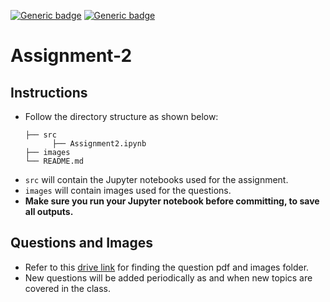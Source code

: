 [![Generic badge](https://img.shields.io/badge/DIP-Assignment:2-BLUE.svg)](https://shields.io/)
[![Generic badge](https://img.shields.io/badge/DUE-23:59hrs,07/10/2020-RED.svg)](https://shields.io/)

# Assignment-2

## Instructions
- Follow the directory structure as shown below: 
  ```
  ├── src           
        ├── Assignment2.ipynb
  ├── images    
  └── README.md
  ```
- `src` will contain the Jupyter notebooks used for the assignment.
- `images` will contain images used for the questions.
- **Make sure you run your Jupyter notebook before committing, to save all outputs.**

## Questions and Images
- Refer to this [drive link](https://drive.google.com/drive/folders/1mos4gz1cEJA3SaOYSS0AMXzdO3u2ufUu?usp=sharing) for finding the question pdf and images folder.
- New questions will be added periodically as and when new topics are covered in the class.
